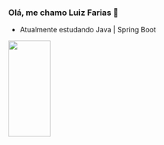 ### Olá, me chamo Luiz Farias 👋
- Atualmente estudando Java | Spring Boot

<div align="left">
    
  <img width="41%" height="195px" src="https://github-readme-stats.vercel.app/api/top-langs/?username=Luiz-Farias-dev&layout=compact&hide_border=true&title_color=8f00ff&text_color=ffffff&bg_color=0d1117" />
  
</div>

